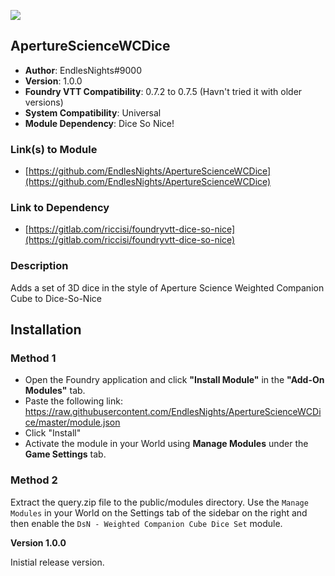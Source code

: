 ![](https://img.shields.io/badge/Foundry-v0.7.5-informational)
## ApertureScienceWCDice

* **Author**: EndlesNights#9000
* **Version**: 1.0.0
* **Foundry VTT Compatibility**: 0.7.2 to 0.7.5 (Havn't tried it with older versions)
* **System Compatibility**: Universal
* **Module Dependency**: Dice So Nice!

### Link(s) to Module
* [https://github.com/EndlesNights/ApertureScienceWCDice](https://github.com/EndlesNights/ApertureScienceWCDice)

### Link to Dependency
* [https://gitlab.com/riccisi/foundryvtt-dice-so-nice](https://gitlab.com/riccisi/foundryvtt-dice-so-nice)

### Description
Adds a set of 3D dice in the style of Aperture Science Weighted Companion Cube to Dice-So-Nice

## Installation
### Method 1
* Open the Foundry application and click **"Install Module"** in the **"Add-On Modules"** tab.
* Paste the following link: https://raw.githubusercontent.com/EndlesNights/ApertureScienceWCDice/master/module.json
* Click "Install"
* Activate the module in your World using **Manage Modules** under the **Game Settings** tab.

### Method 2
Extract the query.zip file to the public/modules directory. Use the `Manage Modules` in your World on the Settings tab of the sidebar on the right and then enable the `DsN - Weighted Companion Cube Dice Set` module.

**Version 1.0.0**

Inistial release version.
